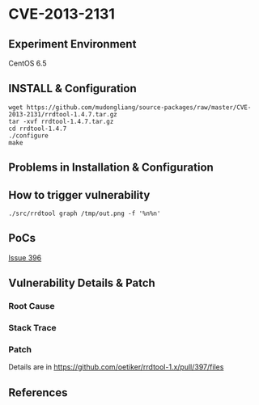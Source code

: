 # CVE-2013-2131

## Experiment Environment

CentOS 6.5

## INSTALL & Configuration

```
wget https://github.com/mudongliang/source-packages/raw/master/CVE-2013-2131/rrdtool-1.4.7.tar.gz
tar -xvf rrdtool-1.4.7.tar.gz
cd rrdtool-1.4.7
./configure
make
```

## Problems in Installation & Configuration

## How to trigger vulnerability

```
./src/rrdtool graph /tmp/out.png -f '%n%n'
```

## PoCs

[Issue 396](https://github.com/oetiker/rrdtool-1.x/issues/396)

## Vulnerability Details & Patch

### Root Cause

### Stack Trace

### Patch

Details are in <https://github.com/oetiker/rrdtool-1.x/pull/397/files>

## References
